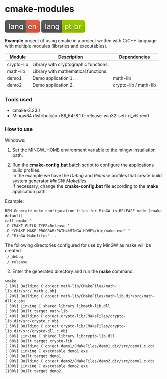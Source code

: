 # cmake-modules
[![en](https://github.com/renatocunha216/common/blob/main/images/lang-en.svg?raw=true)](https://github.com/renatocunha216/cmake-modules/blob/master/README.en.md)
[![pt-br](https://github.com/renatocunha216/common/blob/main/images/lang-pt-br.svg?raw=true)](https://github.com/renatocunha216/cmake-modules/blob/master/README.md)

**Example** project of using cmake in a project written with C/C++ language with multiple modules (libraries and executables).

| Module     | Description                           | Dependencies          |
|------------|---------------------------------------|-----------------------|
| crypto-lib | Library with cryptographic functions. |                       |
| math-lib   | Library with mathematical functions.  |                       |
| demo1      | Demo application 1.                   | math-lib              |
| demo2      | Demo application 2.                   | crypto-lib / math-lib |


### Tools used

- cmake-3.23.1
- Mingw64 distribuição x86_64-8.1.0-release-win32-seh-rt_v6-rev0    

### How to use

Windows:

1. Set the MINGW_HOME environment variable to the mingw installation path.

2. Run the **cmake-config.bat** batch script to configure the applications build profiles.<br>
In the example we have the *Debug* and *Release* profiles that create build system generator *MinGW Makefiles*.<br>
If necessary, change the **cmake-config.bat** file according to the **make** application path.

Example:

```batch
REM Generate make configuration files for MinGW in RELEASE mode (cmake default)
call cmake ^
-D CMAKE_BUILD_TYPE=Release ^
-D "CMAKE_MAKE_PROGRAM:PATH=%MINGW_HOME%/bin/make.exe" ^
-G "MinGW Makefiles" ..
```

The following directories configured for use by MinGW as make will be created.<br>
`
./_debug
`
<br>
`
./_release
`

2. Enter the generated directory and run the **make** command.
```
>make
[ 10%] Building C object math-lib/CMakeFiles/math-lib.dir/src/_math.c.obj
[ 20%] Building C object math-lib/CMakeFiles/math-lib.dir/src/math-dll.c.obj
[ 30%] Linking C shared library libmath-lib.dll
[ 30%] Built target math-lib
[ 40%] Building C object crypto-lib/CMakeFiles/crypto-lib.dir/src/crypto.c.obj
[ 50%] Building C object crypto-lib/CMakeFiles/crypto-lib.dir/src/crypto-dll.c.obj
[ 60%] Linking C shared library libcrypto-lib.dll
[ 60%] Built target crypto-lib
[ 70%] Building C object demo1/CMakeFiles/demo1.dir/src/demo1.c.obj
[ 80%] Linking C executable demo1.exe
[ 80%] Built target demo1
[ 90%] Building C object demo2/CMakeFiles/demo2.dir/src/demo2.c.obj
[100%] Linking C executable demo2.exe
[100%] Built target demo2
```
